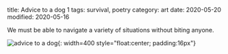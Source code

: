title: Advice to a dog 1
tags: survival, poetry
category: art
date: 2020-05-20
modified: 2020-05-16

We must be able to navigate a variety of situations without biting anyone.

![advice to a dog]({static}/images/advicetoadog1.png){: width=400 style="float:center; padding:16px"}    
